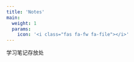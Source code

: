 ```yaml
---
title: 'Notes'
main:
  weight: 1
  params:
    icon: '<i class="fas fa-fw fa-file"></i>'
---
```


学习笔记存放处
